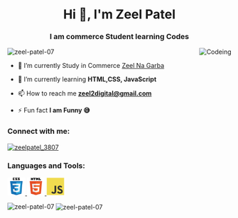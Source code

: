 <h1 align="center">Hi 👋, I'm Zeel Patel</h1>
<h3 align="center">I am commerce Student learning Codes</h3>

<img align="right" alt="Codeing" widh= "400"  src= "https://camo.githubusercontent.com/4d9f5ecceb711eec6e2018f38a5677dc657c9738d4a65ba3b928c41c0a45b439/68747470733a2f2f6d69726f2e6d656469756d2e636f6d2f6d61782f313336302f302a37513379765349765f7430696f4a2d5a2e676966">

<p align="left"> <img src="https://komarev.com/ghpvc/?username=zeel-patel-07&label=Profile%20views&color=0e75b6&style=flat" alt="zeel-patel-07" /> </p>

- 🔭 I’m currently Study in Commerce [Zeel Na Garba](https://github.com/zeel-patel-07/ZeelNaGarba)

- 🌱 I’m currently learning **HTML,CSS, JavaScript**

- 📫 How to reach me **zeel2digital@gmail.com**

- ⚡ Fun fact **I am Funny 😅**

<h3 align="left">Connect with me:</h3>
<p align="left">
<a href="https://instagram.com/zeelpatel_3807" target="blank"><img align="center" src="https://raw.githubusercontent.com/rahuldkjain/github-profile-readme-generator/master/src/images/icons/Social/instagram.svg" alt="zeelpatel_3807" height="30" width="40" /></a>
</p>

<h3 align="left">Languages and Tools:</h3>
<p align="left"> <a href="https://www.w3schools.com/css/" target="_blank" rel="noreferrer"> <img src="https://raw.githubusercontent.com/devicons/devicon/master/icons/css3/css3-original-wordmark.svg" alt="css3" width="40" height="40"/> </a> <a href="https://www.w3.org/html/" target="_blank" rel="noreferrer"> <img src="https://raw.githubusercontent.com/devicons/devicon/master/icons/html5/html5-original-wordmark.svg" alt="html5" width="40" height="40"/> </a> <a href="https://developer.mozilla.org/en-US/docs/Web/JavaScript" target="_blank" rel="noreferrer"> <img src="https://raw.githubusercontent.com/devicons/devicon/master/icons/javascript/javascript-original.svg" alt="javascript" width="40" height="40"/> </a> </p>

<p><img align="left" src="https://github-readme-stats.vercel.app/api/top-langs?username=zeel-patel-07&show_icons=true&locale=en&layout=compact" alt="zeel-patel-07" /></p>

<p>&nbsp;<img align="center" src="https://github-readme-stats.vercel.app/api?username=zeel-patel-07&show_icons=true&locale=en" alt="zeel-patel-07" /></p>
